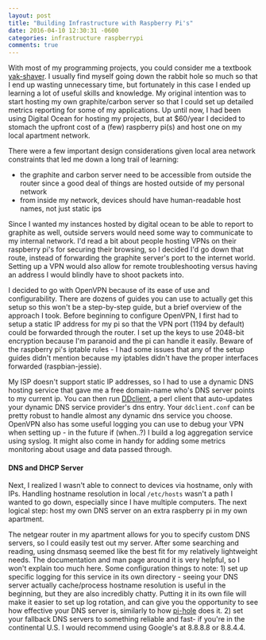 ```yaml
---
layout: post
title: "Building Infrastructure with Raspberry Pi's"
date: 2016-04-10 12:30:31 -0600
categories: infrastructure raspberrypi
comments: true
---
```


With most of my programming projects, you could consider me a textbook
[yak-shaver][yak-shaver]. I usually find myself going down the rabbit hole so
much so that I end up wasting unnecessary time, but fortunately in this case
I ended up learning a lot of useful skills and knowledge. My original intention
was to start hosting my own graphite/carbon server so that I could set up
detailed metrics reporting for some of my applications. Up until now, I had
been using Digital Ocean for hosting my projects, but at $60/year I decided to
stomach the upfront cost of a (few) raspberry pi(s) and host one on my local apartment
network.

There were a few important design considerations given local area network
constraints that led me down a long trail of learning:

 - the graphite and carbon server need to be accessible from outside the router
 since a good deal of things are hosted outside of my personal network
 - from inside my network, devices should have human-readable host names, not
     just static ips

Since I wanted my instances hosted by digital ocean to be able to report to
graphite as well, outside servers would need some way to communicate to my
internal network. I'd read a bit about people hosting VPNs on their raspberry
pi's for securing their browsing, so I decided I'd go down that route, instead
of forwarding the graphite server's port to the internet world. Setting up
a VPN would also allow for remote troubleshooting versus having an address
I would blindly have to shoot packets into.

I decided to go with OpenVPN because of its ease of use and configurability.
There are dozens of guides you can use to actually get this setup so this won't be
a step-by-step guide, but a brief overview of the approach I took. Before
beginning to configure OpenVPN, I first had to setup a static IP address for my
pi so that the VPN port (1194 by default) could be forwarded through the
router. I set up the keys to use 2048-bit encryption because I'm paranoid and
the pi can handle it easily. Beware of the raspberry pi's iptable rules - I had
some issues that any of the setup guides didn't mention because my iptables
didn't have the proper interfaces forwarded (raspbian-jessie).

My ISP doesn't support static IP addresses, so I had to use a dynamic DNS
hosting service that gave me a free domain-name who's DNS server points to my
current ip. You can then run [DDclient][dd-client], a perl client that
auto-updates your dynamic DNS service provider's dns entry. Your
`ddclient.conf` can be pretty robust to handle almost any dynamic dns service
you choose. OpenVPN also has some useful logging you can use to debug your VPN when setting up - in the future if (when..?) I build a log aggregation service using syslog. It might also come in handy for adding some metrics monitoring about usage and data passed through.

#### DNS and DHCP Server

Next, I realized I wasn't able to connect to devices via hostname, only with IPs. Handling hostname resolution in local `/etc/hosts` wasn't a path I wanted to go down, especially since I have multiple computers. The next logical step: host my own DNS server on an extra raspberry 
pi in my own apartment.

The netgear router in my apartment allows for you to specify custom DNS servers, so I could easily test out my server. After some searching and reading, using dnsmasq seemed like the best fit for my relatively lightweight needs. The documentation and man page around it is very helpful, so I won't explain too much here. Some configuration things to note: 1) set up specific logging for this service in its own directory - seeing your DNS server actually cache/process hostname resolution is useful in the beginning, but they are also incredibly chatty. Putting it in its own file will make it easier to set up log rotation, and can give you the opportunity to see how effective your DNS server is, similarly to how [pi-hole][pi-hole] does it. 2) set your fallback DNS servers to something reliable and fast- if you're in the continental U.S. I would recommend using Google's at 8.8.8.8 or 8.8.4.4.

[yak-shaver]: http://urlgoeshere
[dd-client]: https://sourceforge.net/p/ddclient/wiki/Home/
[pi-hole]: http://linkyk
